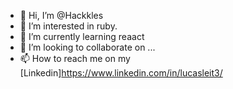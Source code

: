 - 👋 Hi, I’m @Hackkles
- 👀 I’m interested in ruby.
- 🌱 I’m currently learning reaact
- 💞️ I’m looking to collaborate on ...
- 📫 How to reach me on my [Linkedin]https://www.linkedin.com/in/lucasleit3/

<!---
Hackkles/Hackkles is a ✨ special ✨ repository because its `README.md` (this file) appears on your GitHub profile.
You can click the Preview link to take a look at your changes.
--->
